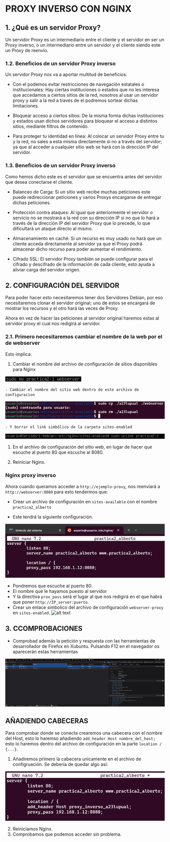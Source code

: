# PROXY INVERSO CON NGINX

## 1. ¿Qué es un servidor Proxy?

Un servidor Proxy es un intermediario entre el cliente y el servidor en ser un Proxy inverso, o un intermediario entre un servidor y el cliente siendo este un Proxy de reenvío.

### 1.2. Beneficios de un servidor Proxy inverso

Un servidor Proxy nos va a aportar multitud de beneficios:
    
- Con el podemos evitar restricciones de navegación estatales o institucionales: Hay ciertas instituciones o estados que no les interesa que accedamos a ciertos sitios de la red, nosotros al usar un servidor proxy y salir a la red a través de el podremos sortear dichas limitaciones.

- Bloquear acceso a ciertos sitios: De la misma forma dichas instituciones y estados usan dichos servidores para bloquear el acceso a distintos sitios, mediante filtros de contenido.

- Para proteger tu identidad en línea: Al colocar un servidor Proxy entre tu y la red, no sales a esta misma directamente si no a través del servidor; ya que al acceder a cualquier sitio web se hará con la dirección IP del servidor.

### 1.3. Beneficios de un servidor Proxy inverso

Como hemos dicho este es el servidor que se encuentra antes del servidor que desea conectarse el cliente.

- Balanceo de Carga: Si un sitio web recibe muchas peticiones este puede redireccionar peticiones y varios Proxys encargarse de entregar dichas peticiones.

- Protección contra ataques: Al igual que anteriormente el servidor o servicio no se mostrará a la red con su dirección IP si no que lo hará a través de la dirección IP del servidor Proxy que lo precede, lo que dificultará un ataque directo al mismo.

- Almacenamiento en caché: Si un recurso es muy usado no hará que un cliente acceda directamente al servidor ya que el Proxy podrá almacenar dicho recurso para poder aumentar el rendimiento.

- Cifrado SSL: El servidor Proxy también se puede configurar para el cifrado y descifrado de la información de cada cliente, esto ayuda a aliviar carga del servidor origen.

## 2. CONFIGURACIÓN DEL SERVIDOR

Para poder hacer esto necesitaremos tener dos Servidores Debian, por eso necesitaremos clonar el servidor original; uno de estos se encargará de mostrar los recursos y el otro hará las veces de Proxy.

Ahora en vez de hacer las peticiones al servidor original haremos estas al servidor proxy el cual nos redigirá al servidor.

### 2.1. Primero necesitaremos cambiar el nombre de la web por el de webserver

Esto implica:

1. Cambiar el nombre del archivo de configuración de sitios disponibles para Nginx
   
![`systemctl status nginx`](../assets/imagenes/fotos2.3/mv_sites-available.png)

    - Cambiar el nombre del sitio web dentro de este archivo de configuracion
  
![`systemctl status nginx`](../assets/imagenes/fotos2.3/cambiar_nombre.png)

    - Y borrar el link simbólico de la carpeta sites-enabled
![`systemctl status nginx`](../assets/imagenes/fotos2.3/unlink.png)

1. En el archivo de configuración del sitio web, en lugar de hacer que escuche al puerto 80 que escuche al 8080.

2. Reiniciar Nginx.

### Nginx proxy inverso

Ahora cuando queramos acceder a `http://ejemplo-proxy`, nos reenviará a `http://webserver:8080` para esto tendermos que:

- Crear un archivo de configuración en `sites-available` con el nombre `practica2_alberto`

- Este tendrá la siguiente configuración.

![`systemctl status nginx`](../assets/imagenes/fotos2.3/archivo_sites_available.png)

- Pondremos que escuche al puerto 80.
- El nombre que le hayamos puesto al servidor
- Y la directiva `prox_pass` será el lugar al que nos redigirá en el que habrá que poner `http://IP_server:puerto`.
- Crear un enlace simbolico del archivo de configuración `webserver-proxy` en `sites-enabled`.
![alt text](../assets/imagenes/fotos2.2/encace-simbolico.png)

## 3. CCOMPROBACIONES

- Comprobad además la petición y respuesta con las herramientas de desarrollador de Firefox en Xubuntu. Pulsando F12 en el navegador os aparecerán estas herramientas

![alt text](../assets/imagenes/fotos2.3/comprobaciones.png)

## AÑADIENDO CABECERAS

Para comprobar donde se conecta crearemos una cabecera con el nombre del Host, esto lo haremso añadiendo `add_header Host nombre_del_host;` esto lo haremos dentro del archivo de configuración en la parte `location / {...}`.

1. Añadiremos primero la cabecera unicamente en el archivo de configruación. Se deberia de quedar algo así:

!["Add_headers"](../assets/imagenes/fotos2.3/cabeceras.png)

2. Reiniciamos Nginx.
3. Comprobamos que podemos acceder sin problema.
